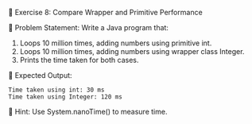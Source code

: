 📌 Exercise 8: Compare Wrapper and Primitive Performance

🔹 Problem Statement:
Write a Java program that:
1.	Loops 10 million times, adding numbers using primitive int.
2.	Loops 10 million times, adding numbers using wrapper class Integer.
3.	Prints the time taken for both cases.

🔹 Expected Output:
```text
Time taken using int: 30 ms
Time taken using Integer: 120 ms
```
🔹 Hint: Use System.nanoTime() to measure time.